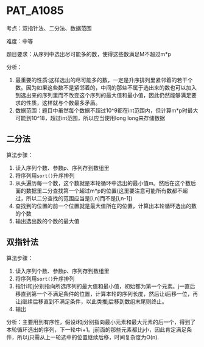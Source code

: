 # PAT_A1085

考点：双指针法、二分法、数据范围

难度：中等

题目要求：从序列中选出尽可能多的数，使得这些数满足M不超过m*p

分析：
1. 最重要的性质:这样选出的尽可能多的数，一定是升序排列里紧邻着的若干个数。因为如果这些数不是紧邻着的，中间的那些不属于选出来的数也可以加入到选出来的序列里而不改变这个序列的最大值和最小值，因此仍然能够满足要求的性质，这样就与个数最多矛盾。
2. 数据范围：题目中虽然每个数据不超过10^9都在int范围内，但计算m*p时最大可能到10^18，超过int范围，所以应当使用long long来存储数据

## 二分法

算法步骤：
1. 读入序列个数、参数p、序列存到数组里
2. 将序列用``sort()``升序排列
3. 从头遍历每一个数，这个数就是本轮循环中选出的最小值m。然后在这个数后面的数据里二分查找第一个超过m*p的位置(这里要注意可能所有数都不超过，所以二分查找的范围应当是[i,n]而不是[i,n-1])
4. 查找到的位置的前一个位置就是最大值所在的位置，计算出本轮循环选出的数的个数
5. 输出选出数的个数的最大值

## 双指针法

算法步骤：
1. 读入序列个数、参数p、序列存到数组里
2. 将序列用``sort()``升序排列
3. 指针i和j分别指向所选序列的最大值和最小值，初始都为第一个元素。j一直后移直到第一个不满足条件的位置，计算本轮的序列长度，然后让i后移一位，再让j继续后移直到不满足条件，以此类推j后移到数组末尾则终止。
4. 输出

分析：主要用到有序性，假设i和j分别指向最小元素和最大元素的后一个，得到了本轮循环选出的序列，下一轮中i+1。j前面的那些元素都比j小，因此肯定满足条件，所以j只需从上一轮选中的位置继续后移，时间复杂度为O(n).
